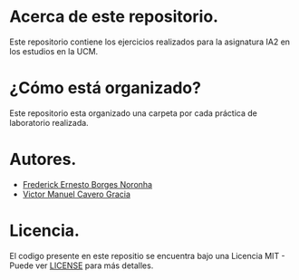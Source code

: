 # Acerca de este repositorio.

Este repositorio contiene los ejercicios realizados para 
la asignatura IA2 en los estudios en la UCM.

# ¿Cómo está organizado?

Este repositorio esta organizado una carpeta por cada 
práctica de laboratorio realizada.

# Autores.

* [Frederick Ernesto Borges Noronha](https://github.com/FrederickBor)
* [Victor Manuel Cavero Gracia](https://github.com/victorcavero14)

# Licencia.

El codigo presente en este repositio se encuentra bajo 
una Licencia MIT - Puede ver [LICENSE](LICENSE) para más 
detalles.